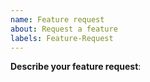 ```yaml
---
name: Feature request
about: Request a feature
labels: Feature-Request
---
```


**Describe your feature request**:
